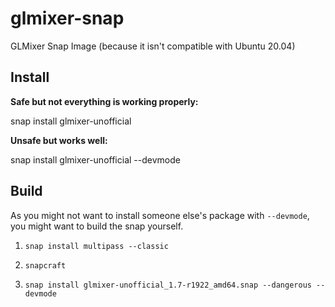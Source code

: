 # glmixer-snap
GLMixer Snap Image (because it isn't compatible with Ubuntu 20.04)

## Install

**Safe but not everything is working properly:**

  snap install glmixer-unofficial

**Unsafe but works well:**

  snap install glmixer-unofficial --devmode

## Build

As you might not want to install someone else's package with `--devmode`, you might want to build the snap yourself.

1. `snap install multipass --classic`

2. `snapcraft`

3. `snap install glmixer-unofficial_1.7-r1922_amd64.snap --dangerous --devmode`
